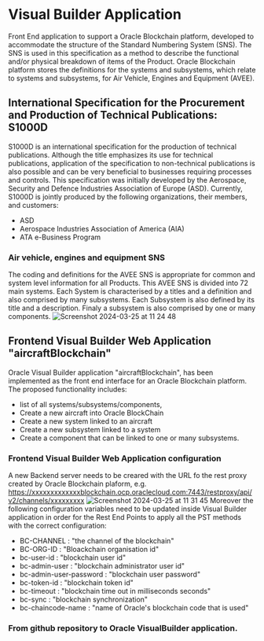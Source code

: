 # Visual Builder Application 
Front End application to support a Oracle Blockchain platform, developed to accommodate the structure of the Standard Numbering System (SNS). The SNS is used in this specification as a method to describe the functional and/or physical breakdown of items of the Product. Oracle Blockchain platform stores the definitions for the systems and subsystems, which relate to systems and subsystems, for Air Vehicle, Engines and Equipment (AVEE).  

## International Specification for the Procurement and Production of Technical Publications: S1000D 
S1000D is an international specification for the production of technical publications. Although the title emphasizes its use for technical publications, application of the specification to non-technical publications is also possible and can be very beneficial to businesses requiring processes and controls. This specification was initially developed by the Aerospace, Security and Defence Industries Association of Europe (ASD).  Currently, S1000D is jointly produced by the following organizations, their members, and customers:
- ASD
- Aerospace Industries Association of America (AIA)
- ATA e-Business Program 

### Air vehicle, engines and equipment SNS 
The coding and definitions for the AVEE SNS is appropriate for common and system level information for all Products. This AVEE SNS is divided into 72 main systems. Each System is characterised by a titles and a definition and also comprised by many subsystems. Each Subsystem is also defined by its title and a description. Finaly a subsystem is also comprised by one or many components. 
![Screenshot 2024-03-25 at 11 24 48](https://github.com/johnkarasoulos/aircraftBlockchain/assets/25766024/a950297c-6b07-4aaa-9e4d-9d50eae07326)


## Frontend Visual Builder Web Application "aircraftBlockchain"
Oracle Visual Builder application "aircraftBlockchain", has been implemented as the front end interface for an Oracle Blockchain platform. The proposed functionality includes: 
- list of all systems/subsystems/components,
- Create a new aircraft into Oracle BlockChain
- Create a new system linked to an aircraft
- Create a new subsystem linked to a system
- Create a component that can be linked to one or many subsystems.

### Frontend Visual Builder Web Application configuration
A new Backend server needs to be creared with the URL fo the rest proxy created by Oracle Blockchain plaform, e.g. https://xxxxxxxxxxxxxblockchain.ocp.oraclecloud.com:7443/restproxy/api/v2/channels/xxxxxxxxx 
![Screenshot 2024-03-25 at 11 31 45](https://github.com/johnkarasoulos/aircraftBlockchain/assets/25766024/2ff3af94-c1f4-450a-aa30-3668fd8d567d)
Moreover the following configuration variables need to be updated inside Visual Builder application in order for the Rest End Points to apply all the PST methods with the correct configuration: 
- BC-CHANNEL : "the channel of the blockchain"
- BC-ORG-ID : "Bloackchain organisation id"
- bc-user-id : "blockchain user id"
- bc-admin-user : "blockchain administrator user id" 
- bc-admin-user-password : "blockchain user password" 
- bc-token-id : "blockchain token id" 
- bc-timeout : "blockchain time out in milliseconds seconds"
- bc-sync : "blockchain synchronization" 
- bc-chaincode-name : "name of Oracle's blockchain code that is used" 

### From github repository to Oracle VisualBuilder application. 
